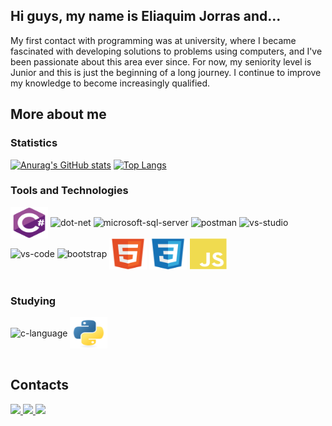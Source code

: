 ## Hi guys, my name is Eliaquim Jorras and...

My first contact with programming was at university, where I became fascinated with developing solutions to problems using computers, and I've been passionate about this area ever since.
For now, my seniority level is Junior and this is just the beginning of a long journey. I continue to improve my knowledge to become increasingly qualified.

## More about me
### Statistics

[![Anurag's GitHub stats](https://github-readme-stats.vercel.app/api?username=EliaquimJorras&show_icons=true&theme=cobalt)](https://github.com/anuraghazra/github-readme-stats)
[![Top Langs](https://github-readme-stats.vercel.app/api/top-langs/?username=EliaquimJorras&show_icons=true&theme=cobalt&layout=compact)](https://github.com/anuraghazra/github-readme-stats)
<!-- &locale=pt-br -->

### Tools and Technologies

<div style="display: inline_block">
  <img alt="c-sharp" align="center" height="50" width="60" src="https://raw.githubusercontent.com/devicons/devicon/master/icons/csharp/csharp-original.svg">
  <img alt="dot-net" align="center" height="50" width="60" src="https://cdn.jsdelivr.net/gh/devicons/devicon@latest/icons/dotnetcore/dotnetcore-original.svg" />
  <img alt="microsoft-sql-server" align="center" height="50" width="60"  src="https://cdn.jsdelivr.net/gh/devicons/devicon@latest/icons/microsoftsqlserver/microsoftsqlserver-plain-wordmark.svg" />
  <img alt="postman" align="center" height="50" width="60" src="https://cdn.jsdelivr.net/gh/devicons/devicon@latest/icons/postman/postman-original.svg" />
  <img alt="vs-studio" align="center" height="50" width="60" src="https://cdn.jsdelivr.net/gh/devicons/devicon@latest/icons/visualstudio/visualstudio-original.svg" />
  <img alt="vs-code" align="center" height="50" width="60" src="https://cdn.jsdelivr.net/gh/devicons/devicon@latest/icons/vscode/vscode-original.svg" />
  <img alt="bootstrap" align="center" height="50" width="60" src="https://cdn.jsdelivr.net/gh/devicons/devicon@latest/icons/bootstrap/bootstrap-original-wordmark.svg" />
  <img alt="html" align="center" height="50" width="60"  src="https://raw.githubusercontent.com/devicons/devicon/master/icons/html5/html5-original.svg">
  <img alt="css" align="center" height="50" width="60" src="https://raw.githubusercontent.com/devicons/devicon/master/icons/css3/css3-original.svg">  
  <img alt="javascript" align="center" height="50" width="60" src="https://raw.githubusercontent.com/devicons/devicon/master/icons/javascript/javascript-plain.svg">            
</div><br>

### Studying

<div style="display: inline_block">
  <img alt="c-language" align="center" height="50" width="60" src="https://cdn.jsdelivr.net/gh/devicons/devicon/icons/c/c-original.svg">
  <img alt="python" align="center" height="50" width="60" src="https://raw.githubusercontent.com/devicons/devicon/master/icons/python/python-original.svg">
</div><br>

## Contacts

<div>
  <a href="https://www.linkedin.com/in/eliaquim-jorras" target="_blank">
    <img src="https://img.shields.io/badge/-LinkedIn-%230077B5?style=for-the-badge&logo=linkedin&logoColor=white" >
  </a> 
  <a href="mailto:eliaquimjorras@gmail.com"  target="_blank">
    <img src="https://img.shields.io/badge/-Gmail-%23333?style=for-the-badge&logo=gmail&logoColor=white" target="_blank">
  </a>
  <a href="https://www.instagram.com/ej_laquim" target="_blank">
    <img src="https://img.shields.io/badge/-Instagram-%23E4405F?style=for-the-badge&logo=instagram&logoColor=white" target="_blank">
  </a>
</div>
